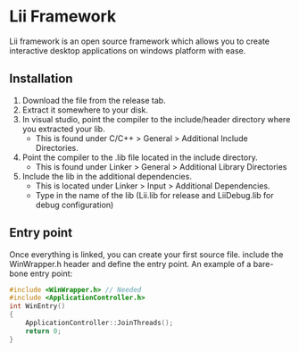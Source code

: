 # Lii Framework
Lii framework is an open source framework which allows you to create interactive desktop applications on windows platform with ease.


## Installation
1. Download the file from the release tab.
2. Extract it somewhere to your disk.
3. In visual studio, point the compiler to the include/header directory where you extracted your lib.
	- This is found under C/C++ > General > Additional Include Directories.
4. Point the compiler to the .lib file located in the include directory.
	- This is found under Linker > General > Additional Library Directories
5. Include the lib in the additional dependencies.
	- This is located under Linker > Input > Additional Dependencies.
	- Type in the name of the lib (Lii.lib for release and LiiDebug.lib for debug configuration)
	
## Entry point
Once everything is linked, you can create your first source file.
include the WinWrapper.h header and define the entry point.
An example of a bare-bone entry point:
```C++
#include <WinWrapper.h> // Needed
#include <ApplicationController.h>
int WinEntry()
{
	ApplicationController::JoinThreads();
	return 0;
}
```